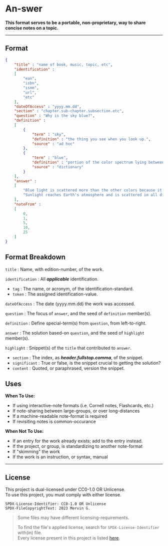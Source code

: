 <!--
  SPDX-License-Identifer: CC0-1.0 OR Unlicense
  SPDX-FileCopyrightText: 2023 Mervin G.

  SPDX-FileType: DOCUMENTATION
  SPDX-FileType: TEXT

  SPDX-FileComment: Overview of project details.
-->

# An-swer

**This format serves to be a portable, non-proprietary, way to share concise notes
on a topic.**

___

## Format

```json
{
	"title" : "name of book, music, topic, etc",
	"identification" :
	[
		"ean",
		"isbn",
		"ismn",
		"url",
		"etc"
	],
	"dateOfAccess" : "yyyy.mm.dd",
	"section" : "chapter.sub-chapter.subsection.etc",
	"question" : "Why is the sky blue?",
	"definition" :
	[
		{
			"term" : "sky",
			"definition" : "the thing you see when you look up.",
			"source" : "ad hoc"
		},
		{
			"term" : "blue",
			"definition" : "portion of the color spectrum lying between green and violet.",
			"source" : "dictionary"
		}
	],
	"answer" :
	[
		"Blue light is scattered more than the other colors because it travels as shorter, smaller waves.",
		"Sunlight reaches Earth's atmosphere and is scattered in all directions by all the gases and particles in the air."
	],
	"noteFrom" :
	[
		0,
		1,
		5,
		10,
		25
	]
}
```

## Format Breakdown

`title` : Name, with edition-number, of the work.

`identification` : All ***applicable*** identification.

+ `tag` : The name, or acronym, of the identification-standard.
+ `token` : The assigned identification-value.

`dateOfAccess` : The date (yyyy.mm.dd) the work was accessed.

`question` : The focus of `answer`, and the seed of `definition` member(s).

`definition` : Define special-term(s) from `question`, from left-to-right.

`answer` : The solution based-on `question`, and the seed of `highlight` member(s).

`highlight` : Snippet(s) of the `title` that contributed to `answer`.

+ `section` : The index, as ***header.fullstop.comma***, of the snippet. 
+ `significant` : True or false, is the snippet crucial to getting the solution?
+ `content` : Quoted, or paraphrased, version the snippet.

## Uses

**When To Use:**

+ If using interactive-note formats (i.e. Cornell notes, Flashcards, etc.)
+ If note-sharing between large-groups, or over long-distances
+ If a machine-readable note-format is required
+ If revisiting notes is common-occurance

**When Not To Use:**

+ If an entry for the work already exists; add to the entry instead.
+ If the project, or group, is standardizing to another note-format
+ If "skimming" the work
+ If the work is an instruction, or syntax, manual

___

## License

This project is dual-licensed under CC0-1.0 OR Unlicense.
<br>
To use this project, you must comply with either license.

```
SPDX-License-Identifier: CC0-1.0 OR Unlicense
SPDX-FileCopyrightText: 2023 Mervin G.
```

> Some files may have different licensing-requirements.
>
> To find the file's applied license,
> search for `SPDX-License-Identifier` with(in) file.
> <br>
> Every license present in this project is listed [here](LICENSES).

<!-- Links -->

[MDLINK]: https://docs.gitlab.com/ee/user/markdown.html#header-ids-and-links
